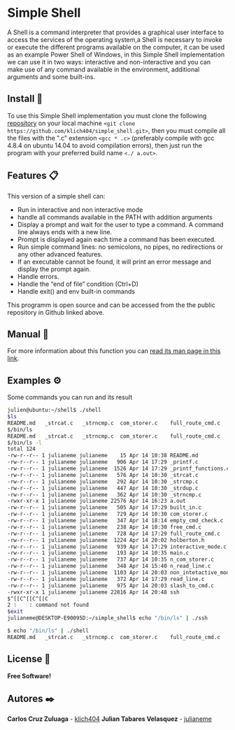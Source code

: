 # Simple Shell
A Shell is a command interpreter that provides a graphical user interface to access the services of the
operating system,a Shell is necessary to invoke or execute the different programs available
on the computer, it can be used as an example Power Shell of Windows, in this Simple Shell implementation
we can use it in two ways: interactive and non-interactive and you can make use of any command available
in the environment, additional arguments and some built-ins.

##  Install 💾
To use this Simple Shell implementation you must clone the following [repository](https://github.com/klich404/simple_shell) on your local machine ```<git clone https://github.com/klich404/simple_shell.git>```, then you must compile all the files with the ".c" extension ```<gcc * .c>``` (preferably compile with gcc 4.8.4 on ubuntu 14.04 to avoid compilation errors), then just run the program with your preferred build name ```<./ a.out>```.

## Features 📋
This version of a simple shell can:
- Run in interactive and non interactive mode
- handle all commands available in the PATH with addition arguments
- Display a prompt and wait for the user to type a command. A command line always ends with a new line.
- Prompt is displayed again each time a command has been executed.
- Run simple command lines: no semicolons, no pipes, no redirections or any other advanced features.
- If an executable cannot be found, it will print an error message and display the prompt again.
- Handle errors.
- Handle the “end of file” condition (Ctrl+D)
- Handle exit() and env built-in commands

This programm is open source and can be accessed from the the public repository in Github linked above.

## Manual 📔
For more information about this function you can [read its man page in this link](https://github.com/klich404/simple_shell/blob/main/man_1_simple_shell).

## Examples ⚙️
Some commands you can run and its result

```sh
julien@ubuntu:~/shell$ ./shell
$ls
README.md   _strcat.c   _strncmp.c  com_storer.c    full_route_cmd.c    main.c  non_intetactive_mode.c  ssh _printf.c   _strcmp.c   empty_cmd_check.c   holberton.h n_com_storer.c  read_line.c  _printf_functions.c    _strdup.c   built_in.c  free_cmd.c  interactive_mode.c  n_read_line.c   slash_to_cmd.c
$/bin/ls
README.md   _strcat.c   _strncmp.c  com_storer.c    full_route_cmd.c    main.c  non_intetactive_mode.c  ssh _printf.c   _strcmp.c   empty_cmd_check.c   holberton.h n_com_storer.c  read_line.c  _printf_functions.c    _strdup.c   built_in.c  free_cmd.c  interactive_mode.c  n_read_line.c   slash_to_cmd.c
$/bin/ls -l
total 124
-rw-r--r-- 1 julianeme julianeme    15 Apr 14 10:38 README.md
-rw-r--r-- 1 julianeme julianeme   906 Apr 14 17:29 _printf.c
-rw-r--r-- 1 julianeme julianeme  1526 Apr 14 17:29 _printf_functions.c
-rw-r--r-- 1 julianeme julianeme   576 Apr 14 10:30 _strcat.c
-rw-r--r-- 1 julianeme julianeme   292 Apr 14 10:30 _strcmp.c
-rw-r--r-- 1 julianeme julianeme   447 Apr 14 10:30 _strdup.c
-rw-r--r-- 1 julianeme julianeme   362 Apr 14 10:30 _strncmp.c
-rwxr-xr-x 1 julianeme julianeme 22576 Apr 14 16:23 a.out
-rw-r--r-- 1 julianeme julianeme   505 Apr 14 17:29 built_in.c
-rw-r--r-- 1 julianeme julianeme   729 Apr 14 10:30 com_storer.c
-rw-r--r-- 1 julianeme julianeme   347 Apr 14 18:14 empty_cmd_check.c
-rw-r--r-- 1 julianeme julianeme   238 Apr 14 10:30 free_cmd.c
-rw-r--r-- 1 julianeme julianeme   728 Apr 14 17:29 full_route_cmd.c
-rw-r--r-- 1 julianeme julianeme  1224 Apr 14 20:02 holberton.h
-rw-r--r-- 1 julianeme julianeme   939 Apr 14 17:29 interactive_mode.c
-rw-r--r-- 1 julianeme julianeme   193 Apr 14 10:35 main.c
-rw-r--r-- 1 julianeme julianeme   737 Apr 14 10:35 n_com_storer.c
-rw-r--r-- 1 julianeme julianeme   348 Apr 14 15:40 n_read_line.c
-rw-r--r-- 1 julianeme julianeme  1103 Apr 14 20:03 non_intetactive_mode.c
-rw-r--r-- 1 julianeme julianeme   372 Apr 14 17:29 read_line.c
-rw-r--r-- 1 julianeme julianeme   975 Apr 14 20:03 slash_to_cmd.c
-rwxr-xr-x 1 julianeme julianeme 22816 Apr 14 20:48 ssh
$^[[C^[[C^[[C
2 :    : command not found
$exit
julianeme@DESKTOP-E90095D:~/simple_shell$ echo "/bin/ls" | ./ssh

$ echo "/bin/ls" | ./shell
README.md   _strcat.c   _strncmp.c  com_storer.c    full_route_cmd.c    main.c  non_intetactive_mode.c  ssh _printf.c   _strcmp.c   empty_cmd_check.c   holberton.h n_com_storer.c  read_line.c  _printf_functions.c    _strdup.c   built_in.c  free_cmd.c  interactive_mode.c  n_read_line.c   slash_to_cmd.c

```

## License 📄
**Free Software!**

## Autores ✒️
**Carlos Cruz Zuluaga** - [klich404](https://github.com/klich404)
**Julian Tabares Velasquez** - [julianeme](https://github.com/Julianeme)